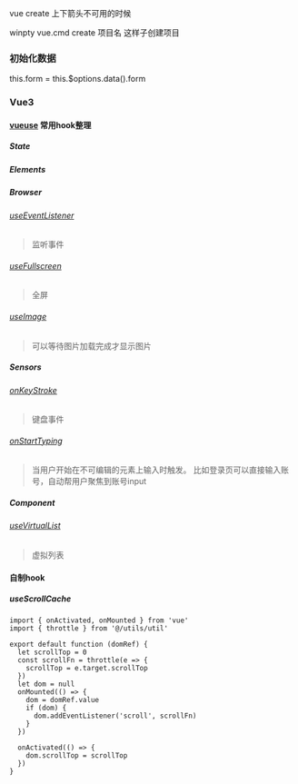 vue create 上下箭头不可用的时候

winpty vue.cmd create 项目名 这样子创建项目



### 初始化数据

this.form = this.$options.data().form

### Vue3

#### [vueuse](https://vueuse.org/) 常用hook整理

##### State

##### Elements

##### Browser

###### [useEventListener](https://vueuse.org/core/useEventListener/)

> 监听事件

###### [useFullscreen](https://vueuse.org/core/useFullscreen/)

> 全屏

###### [useImage](https://vueuse.org/core/useImage/)

> 可以等待图片加载完成才显示图片

##### Sensors

###### [onKeyStroke](https://vueuse.org/core/onKeyStroke/)

> 键盘事件

###### [onStartTyping](https://vueuse.org/core/onStartTyping/)

> 当用户开始在不可编辑的元素上输入时触发。 比如登录页可以直接输入账号，自动帮用户聚焦到账号input

##### Component

###### [useVirtualList](https://vueuse.org/core/useVirtualList/)

> 虚拟列表

#### 自制hook

##### useScrollCache

```tsx
import { onActivated, onMounted } from 'vue'
import { throttle } from '@/utils/util'

export default function (domRef) {
  let scrollTop = 0
  const scrollFn = throttle(e => {
    scrollTop = e.target.scrollTop
  })
  let dom = null
  onMounted(() => {
    dom = domRef.value
    if (dom) {
      dom.addEventListener('scroll', scrollFn)
    }
  })

  onActivated(() => {
    dom.scrollTop = scrollTop
  })
}
```

